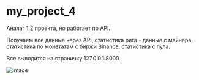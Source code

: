 # my_project_4
Аналаг 1,2 проекта, но работает по API.

Получаем все данные через API, статистика рига - данные с майнера, статистика по монетатам с биржи Binance, статистика с пула.

Все выводится на страничку 127.0.0.1:8000


![image](https://user-images.githubusercontent.com/91089601/146658097-46d3d5b8-b5b0-41f8-bd4c-64e05339fd4f.png)